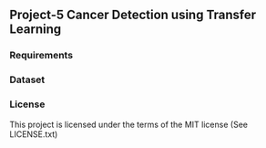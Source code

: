 ## Project-5 Cancer Detection using Transfer Learning







### Requirements



### Dataset




### License
This project is licensed under the terms of the MIT license (See LICENSE.txt)
